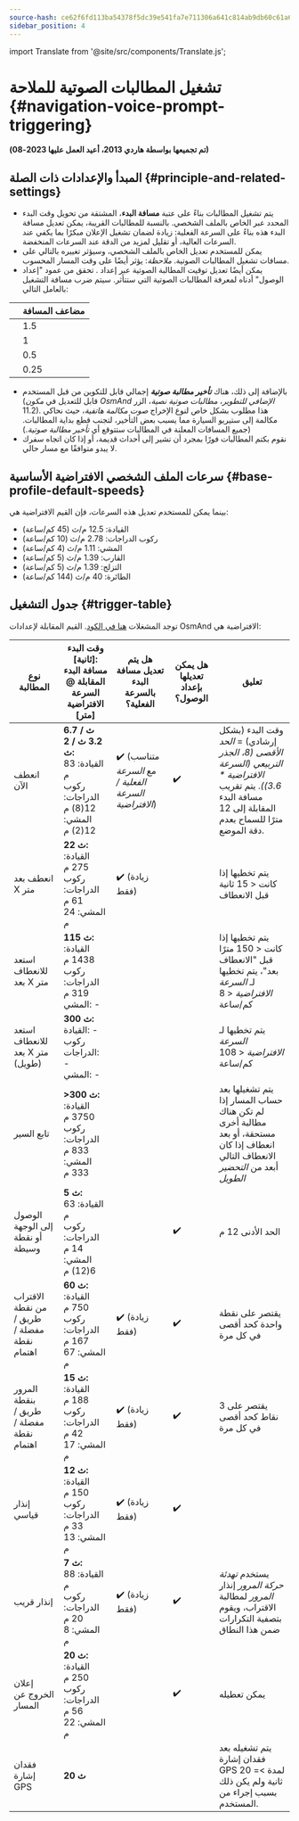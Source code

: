 ```yaml
---
source-hash: ce62f6fd113ba54378f5dc39e541fa7e711306a641c814ab9db60c61a6c63dd1
sidebar_position: 4
---
```

import Translate from '@site/src/components/Translate.js';


# تشغيل المطالبات الصوتية للملاحة {#navigation-voice-prompt-triggering}

                               
**(تم تجميعها بواسطة هاردي 2013، أعيد العمل عليها 2023-08)**
## المبدأ والإعدادات ذات الصلة {#principle-and-related-settings}
* يتم تشغيل المطالبات بناءً على عتبة **مسافة البدء**، المشتقة من تحويل وقت البدء المحدد عبر **_<Translate android="true" ids="default_speed_setting_title" />_** الخاص بالملف الشخصي. بالنسبة للمطالبات القريبة، يمكن تعديل مسافة البدء هذه بناءً على السرعة الفعلية: زيادة لضمان تشغيل الإعلان مبكرًا بما يكفي عند السرعات العالية، أو تقليل لمزيد من الدقة عند السرعات المنخفضة.
* يمكن للمستخدم تعديل **_<Translate android="true" ids="default_speed_setting_title" />_** الخاص بالملف الشخصي، وسيؤثر تغييره بالتالي على مسافات تشغيل المطالبات الصوتية.
*ملاحظة*: يؤثر _<Translate android="true" ids="default_speed_setting_title" />_ أيضًا على وقت المسار المحسوب.
* يمكن أيضًا تعديل توقيت المطالبة الصوتية عبر إعداد **_<Translate android="true" ids="arrival_distance" />_**. تحقق من عمود "إعداد الوصول" أدناه لمعرفة المطالبات الصوتية التي ستتأثر. سيتم ضرب مسافة التشغيل بالعامل التالي:

**<Translate android="true" ids="arrival_distance" />** | مضاعف المسافة
--- | --- 
**<Translate android="true" ids="arrival_distance_factor_early" />** | 1.5
**<Translate android="true" ids="arrival_distance_factor_normally" />** | 1
**<Translate android="true" ids="arrival_distance_factor_late" />** | 0.5
**<Translate android="true" ids="arrival_distance_factor_at_last" />** | 0.25
* بالإضافة إلى ذلك، هناك **_تأخير مطالبة صوتية_** إجمالي قابل للتكوين من قبل المستخدم (قابل للتعديل في _مكون OsmAnd الإضافي للتطوير_، _مطالبات صوتية نصية_، الزر 11.2). هذا مطلوب بشكل خاص لنوع الإخراج _صوت مكالمة هاتفية_، حيث نحاكي مكالمة إلى ستيريو السيارة مما يسبب بعض التأخير، لتجنب قطع بداية المطالبات. (جميع المسافات المعلنة في المطالبات ستتوقع أي _تأخير مطالبة صوتية_.)
* نقوم بكتم المطالبات فورًا بمجرد أن تشير إلى أحداث قديمة، أو إذا كان اتجاه سفرك لا يبدو متوافقًا مع مسار حالي.

## سرعات الملف الشخصي الافتراضية الأساسية {#base-profile-default-speeds}
بينما يمكن للمستخدم تعديل هذه السرعات، فإن القيم الافتراضية هي:
* القيادة: 12.5 م/ث (45 كم/ساعة)
* ركوب الدراجات: 2.78 م/ث (10 كم/ساعة)
* المشي: 1.11 م/ث (4 كم/ساعة)
* القارب: 1.39 م/ث (5 كم/ساعة)
* التزلج: 1.39 م/ث (5 كم/ساعة)
* الطائرة: 40 م/ث (144 كم/ساعة)

## جدول التشغيل {#trigger-table}

توجد المشغلات [هنا في الكود](https://github.com/osmandapp/OsmAnd/blob/master/OsmAnd/src/net/osmand/plus/routing/data/AnnounceTimeDistances.java#L65). القيم المقابلة لإعدادات OsmAnd الافتراضية هي:

نوع المطالبة | وقت البدء [ثانية]:<br/>مسافة البدء المقابلة @ السرعة الافتراضية [متر] | هل يتم تعديل مسافة البدء بالسرعة الفعلية؟ | هل يمكن تعديلها بإعداد الوصول؟ | تعليق |
--- | --- | --- | --- | --- |
انعطف الآن | **6.7 ث / 3.2 ث / 2 ث:**<br/>القيادة: 83 م<br/>ركوب الدراجات: 12(8) م<br/>المشي: 12(2) م | :heavy_check_mark: (متناسب مع *السرعة الفعلية / السرعة الافتراضية*) | :heavy_check_mark: | وقت البدء (بشكل إرشادي) = _الحد الأقصى (8، الجذر التربيعي (السرعة الافتراضية * 3.6))_. يتم تقريب مسافة البدء المقابلة إلى 12 مترًا للسماح بعدم دقة الموضع. |
انعطف بعد X متر | **22 ث:**<br/>القيادة: 275 م<br/>ركوب الدراجات: 61 م<br/>المشي: 24 م | :heavy_check_mark: (زيادة فقط) | | يتم تخطيها إذا كانت < 15 ثانية قبل الانعطاف |
استعد للانعطاف بعد X متر | **115 ث:**<br/>القيادة: 1438 م<br/>ركوب الدراجات: 319 م<br/>المشي: - | | | يتم تخطيها إذا كانت < 150 مترًا قبل "الانعطاف بعد"، يتم تخطيها لـ _السرعة الافتراضية_ < 8 كم/ساعة |
استعد للانعطاف بعد X متر (طويل) | **300 ث:**<br/>القيادة: -<br/>ركوب الدراجات: -<br/>المشي: - | | | يتم تخطيها لـ _السرعة الافتراضية_ < 108 كم/ساعة |
تابع السير | **>300 ث:**<br/>القيادة: 3750 م<br/>ركوب الدراجات: 833 م<br/>المشي: 333 م | | | يتم تشغيلها بعد حساب المسار إذا لم تكن هناك مطالبة أخرى مستحقة، أو بعد انعطاف إذا كان الانعطاف التالي أبعد من _التحضير الطويل_ |
الوصول إلى الوجهة أو نقطة وسيطة | **5 ث:**<br/>القيادة: 63 م<br/>ركوب الدراجات: 14 م<br/>المشي: 6(12) م | |:heavy_check_mark: | الحد الأدنى 12 م |
الاقتراب من نقطة طريق / مفضلة / نقطة اهتمام | **60 ث:**<br/>القيادة: 750 م<br/>ركوب الدراجات: 167 م<br/>المشي: 67 م | :heavy_check_mark: (زيادة فقط) | :heavy_check_mark: | يقتصر على نقطة واحدة كحد أقصى في كل مرة |
المرور بنقطة طريق / مفضلة / نقطة اهتمام | **15 ث:**<br/>القيادة: 188 م<br/>ركوب الدراجات: 42 م<br/>المشي: 17 م | :heavy_check_mark: (زيادة فقط) | :heavy_check_mark: | يقتصر على 3 نقاط كحد أقصى في كل مرة |
إنذار قياسي | **12 ث:**<br/>القيادة: 150 م<br/>ركوب الدراجات: 33 م<br/>المشي: 13 م | :heavy_check_mark: (زيادة فقط) | :heavy_check_mark: |
إنذار قريب | **7 ث:**<br/>القيادة: 88 م<br/>ركوب الدراجات: 20 م<br/>المشي: 8 م | :heavy_check_mark: (زيادة فقط) | :heavy_check_mark: | يستخدم _تهدئة حركة المرور_ إنذار _المرور_ لمطالبة الاقتراب، ويقوم بتصفية التكرارات ضمن هذا النطاق |
إعلان الخروج عن المسار | **20 ث:**<br/>القيادة: 250 م<br/>ركوب الدراجات: 56 م<br/>المشي: 22 م | | :heavy_check_mark: | يمكن تعطيله |
فقدان إشارة GPS | **20 ث** | | | يتم تشغيله بعد فقدان إشارة GPS لمدة >= 20 ثانية ولم يكن ذلك بسبب إجراء من المستخدم. |